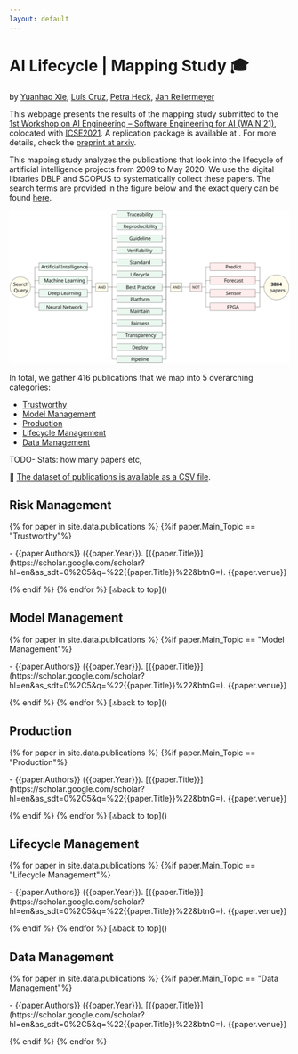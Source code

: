 ```yaml
---
layout: default
---
```


# AI Lifecycle | Mapping Study 🎓
by [Yuanhao Xie], [Luís Cruz], [Petra Heck], [Jan Rellermeyer]

This webpage presents the results of the mapping study submitted to the [1st Workshop on AI Engineering – Software Engineering for AI (WAIN'21)], colocated with [ICSE2021]. A replication package is available at <PLACEHOLDER FOR DOI.ORG>. For more details, check the [preprint at arxiv]().

This mapping study analyzes the publications that look into the lifecycle of artificial intelligence projects from 2009 to May 2020. We use the digital libraries DBLP and SCOPUS to systematically collect these papers. The search terms are provided in the figure below and the exact query can be found [here](query).

![sd](query.svg)

In total, we gather 416 publications that we map into 5 overarching categories:

- [Trustworthy](#trustworthy)
- [Model Management](#model-management)
- [Production](#production)
- [Lifecycle Management](#lifecycle-management)
- [Data Management](#data-management)

TODO-  Stats: how many papers etc,

🔗 [The dataset of publications is available as a CSV file](https://github.com/luiscruz/ai-lifecycle-mapping-study/blob/main/docs/_data/publications.csv).


## Risk Management
{% for paper in site.data.publications %}
{%if paper.Main_Topic == "Trustworthy"%}
<p markdown='1'> - {{paper.Authors}} ({{paper.Year}}). [{{paper.Title}}](https://scholar.google.com/scholar?hl=en&as_sdt=0%2C5&q=%22{{paper.Title}}%22&btnG=). {{paper.venue}}</p>
{% endif %}
{% endfor %}
[🔝back to top]()

## Model Management
{% for paper in site.data.publications %}
{%if paper.Main_Topic == "Model Management"%}
<p markdown='1'> - {{paper.Authors}} ({{paper.Year}}). [{{paper.Title}}](https://scholar.google.com/scholar?hl=en&as_sdt=0%2C5&q=%22{{paper.Title}}%22&btnG=). {{paper.venue}}</p>
{% endif %}
{% endfor %}
[🔝back to top]()

## Production
{% for paper in site.data.publications %}
{%if paper.Main_Topic == "Production"%}
<p markdown='1'> - {{paper.Authors}} ({{paper.Year}}). [{{paper.Title}}](https://scholar.google.com/scholar?hl=en&as_sdt=0%2C5&q=%22{{paper.Title}}%22&btnG=). {{paper.venue}}</p>
{% endif %}
{% endfor %}
[🔝back to top]()

## Lifecycle Management
{% for paper in site.data.publications %}
{%if paper.Main_Topic == "Lifecycle Management"%}
<p markdown='1'> - {{paper.Authors}} ({{paper.Year}}). [{{paper.Title}}](https://scholar.google.com/scholar?hl=en&as_sdt=0%2C5&q=%22{{paper.Title}}%22&btnG=). {{paper.venue}}</p>
{% endif %}
{% endfor %}
[🔝back to top]()

## Data Management

{% for paper in site.data.publications %}
{%if paper.Main_Topic == "Data Management"%}
<p markdown='1'> - {{paper.Authors}} ({{paper.Year}}). [{{paper.Title}}](https://scholar.google.com/scholar?hl=en&as_sdt=0%2C5&q=%22{{paper.Title}}%22&btnG=). {{paper.venue}}</p>
{% endif %}
{% endfor %}

[Delft University of Technology]: https://www.tudelft.nl
[MSc in Computer Science – Software Technology]: https://www.tudelft.nl/onderwijs/opleidingen/masters/cs/msc-computer-science/

[1st Workshop on AI Engineering – Software Engineering for AI (WAIN'21)]: https://conf.researchr.org/home/icse-2021/wain-2021
[ICSE2021]: https://conf.researchr.org/home/icse-2021

[Yuanhao Xie]: https://repository.tudelft.nl/islandora/search/author%3A%22Xie%2C%20Yuanhao%22
[Luís Cruz]: https://luiscruz.github.io/
[Petra Heck]: https://fontysblogt.nl/author/petraheck/
[Jan Rellermeyer]: https://www.tudelft.nl/ewi/over-de-faculteit/afdelingen/software-technology/distributed-systems/people/jan-rellermeyer/

